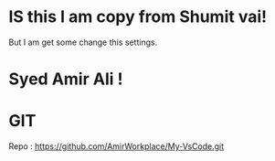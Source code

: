# IS this I am copy from Shumit vai!

But I am get some change this settings.

# Syed Amir Ali !
# GIT 
Repo : https://github.com/AmirWorkplace/My-VsCode.git
